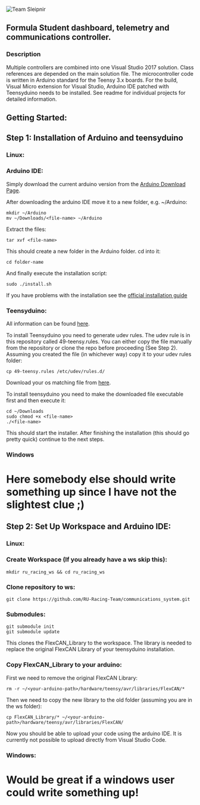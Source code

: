 ![Team Sleipnir](http://teamsleipnir.is/wp-content/uploads/2018/02/Logo_svartir-stafir_2017-1.png "Team Sleipnir")

## Formula Student dashboard, telemetry and communications controller.

### Description

Multiple controllers are combined into one Visual Studio 2017 solution. Class references are depended on the main solution file. The microcontroller code is written in Arduino standard for the Teensy 3.x boards. For the build, Visual Micro extension for Visual Studio, Arduino IDE patched with Teensyduino needs to be installed. See readme for individual projects for detailed information.

## Getting Started:
## Step 1: Installation of Arduino and teensyduino
### Linux:
### Arduino IDE:
Simply download the current arduino version from the [Arduino Download Page](https://www.arduino.cc/en/Main/Software).

After downloading the arduino IDE move it to a new folder, e.g. ~/Arduino:
```
mkdir ~/Arduino
mv ~/Downloads/<file-name> ~/Arduino
```

Extract the files:
```
tar xvf <file-name>
```
This should create a new folder in the Arduino folder. cd into it:
```
cd folder-name
```
And finally execute the installation script:
```
sudo ./install.sh
```

If you have problems with the installation see the [official installation guide](https://www.arduino.cc/en/guide/linux)
### Teensyduino:
All information can be found [here](https://www.pjrc.com/teensy/td_download.html#linux_issues).

To install Teensyduino you need to generate udev rules. The udev rule is in this repository called 49-teensy.rules. You can either copy the file manually from the repository or clone the repo before proceeding (See Step 2). Assuming you created the file (in whichever way) copy it to your udev rules folder:
```
cp 49-teensy.rules /etc/udev/rules.d/
```
Download your os matching file from [here](https://www.pjrc.com/teensy/td_download.html#linux_issues).

To install teensyduino you need to make the downloaded file executable first and then execute it:
```
cd ~/Downloads
sudo chmod +x <file-name>
./<file-name>
```
This should start the installer. After finishing the installation (this should go pretty quick) continue to the next steps.

### Windows
# Here somebody else should write something up since I have not the slightest clue ;)

## Step 2: Set Up Workspace and Arduino IDE:
### Linux:
### Create Workspace (If you already have a ws skip this):
```
mkdir ru_racing_ws && cd ru_racing_ws
```
### Clone repository to ws:
```
git clone https://github.com/RU-Racing-Team/communications_system.git
```
### Submodules:
```
git submodule init
git submodule update
```

This clones the FlexCAN_Library to the workspace. The library is needed to replace the original FlexCAN Library of your teensyduino installation.
### Copy FlexCAN_Library to your arduino:
First we need to remove the original FlexCAN Library:
```
rm -r ~/<your-arduino-path>/hardware/teensy/avr/libraries/FlexCAN/*
```

Then we need to copy the new library to the old folder (assuming you are in the ws folder):
```
cp FlexCAN_Library/* ~/<your-arduino-path>/hardware/teensy/avr/libraries/FlexCAN/
```

Now you should be able to upload your code using the arduino IDE. It is currently not possible to upload directly from Visual Studio Code.

### Windows:
# Would be great if a windows user could write something up!
